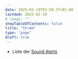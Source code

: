 ```yaml
---
date: 2025-03-19T03:59:37+01:00
lastmod: 2025-03-19
# image: ""
showTableOfContents: false
title: "Strøm"
type: "page"
draft: true
---
```


- Liste der [Sound Alerts](/stream/sounds/)
